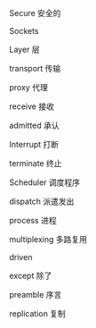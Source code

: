 Secure 安全的

Sockets 

Layer 层

transport 传输

proxy 代理

receive 接收

admitted  承认

Interrupt 打断

terminate 终止

Scheduler 调度程序

dispatch 派遣发出 

process 进程

multiplexing 多路复用

driven

except 除了

preamble 序言

replication 复制